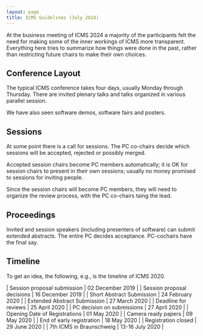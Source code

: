 ```yaml
---
layout: page
title: ICMS Guidelines (July 2024)
---
```


At the business meeting of ICMS 2024 a majority of the participants
felt the need for making some of the inner workings of ICMS more
transparent.  Everything here tries to summarize how things were done
in the past, rather than restricting future chairs to make their own
choices.

## Conference Layout

The typical ICMS conference takes four days, usually Monday through
Thursday.  There are invited plenary talks and talks organized in
various parallel session.

We have also seen software demos, software fairs and posters.

## Sessions

At some point there is a call for sessions.  The PC co-chairs decide
which sessions will be accepted, rejected or possibly merged.

Accepted session chairs become PC members automatically; it is OK for
session chairs to present in their own sessions; usually no money
promised to sessions for inviting people.

Since the session chairs will become PC members, they will need to
organize the review process, with the PC co-chairs taing the lead.

## Proceedings

Invited and session speakers (including presenters of software) can
submit extended abstracts.  The entire PC decides acceptance.
PC-cochairs have the final say.

## Timeline

To get an idea, the following, e.g., is the timeline of ICMS 2020.

| Session proposal submission | 02 December 2019 |
| Session proposal decisions | 16 December 2019 |
| Short Abstract Submission | 24 February 2020 |
| Extended Abstract Submission | 27 March 2020 |
| Deadline for reviews | 25 April 2020 |
| PC decision on submissions | 27 April 2020 |
| Opening Date of Registrations | 01 May 2020 |
| Camera ready papers | 09 May 2020 |
| End of early registration | 18 May 2020 |
| Registration closed | 29 June 2020 |
| 7th ICMS in Braunschweig | 13-16 July 2020 |

